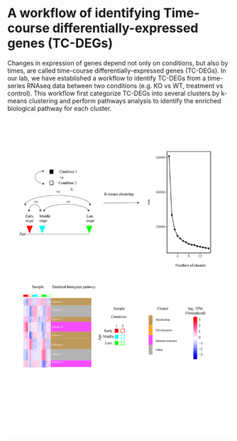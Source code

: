 # A workflow of identifying Time-course differentially-expressed genes (TC-DEGs)

Changes in expression of genes depend not only on conditions, but also by times, are called time-course differentially-expressed genes (TC-DEGs). In our lab, we have established a workflow to identify TC-DEGs from a time-series RNAseq data between two conditions (e.g. KO vs WT, treatment vs control). This workflow first categorize TC-DEGs into several clusters by k-means clustering and perform pathways analysis to identify the enriched biological pathway for each cluster.

![TD-DEGs](Figs/TC_DEG.jpg)
